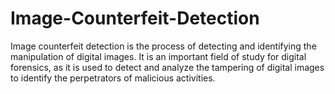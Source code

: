 # Image-Counterfeit-Detection
Image counterfeit detection is the process of detecting and identifying the manipulation of  digital images. It is an important field of study for digital forensics, as it is used to detect and  analyze the tampering of digital images to identify the perpetrators of malicious activities. 
